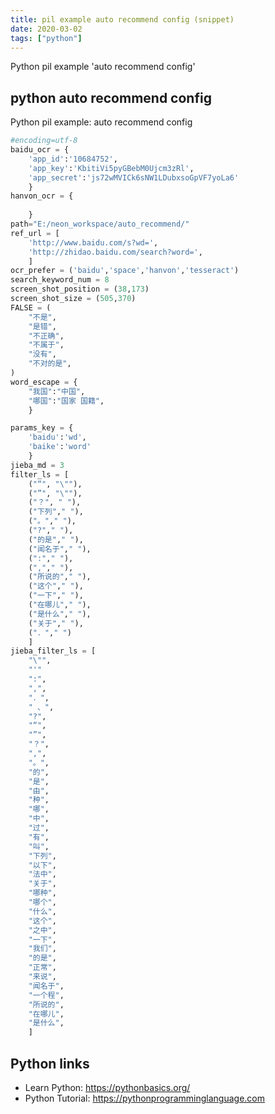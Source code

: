 ```yaml
---
title: pil example auto recommend config (snippet)
date: 2020-03-02
tags: ["python"]
---
```

Python pil example 'auto recommend config'


## python auto recommend config

Python pil example: auto recommend config

```python
#encoding=utf-8
baidu_ocr = {
    'app_id':'10684752',
    'app_key':'KbitiVi5pyGBebM0Ujcm3zRl',
    'app_secret':'js72wMVICk6sNW1LDubxsoGpVF7yoLa6'
    }
hanvon_ocr = {
    
    }
path="E:/neon_workspace/auto_recommend/"
ref_url = [
    'http://www.baidu.com/s?wd=',
    'http://zhidao.baidu.com/search?word=',
    ]
ocr_prefer = ('baidu','space','hanvon','tesseract')
search_keyword_num = 8
screen_shot_position = (38,173)
screen_shot_size = (505,370)
FALSE = (
    "不是",
    "是错",
    "不正确",
    "不属于",
    "没有",
    "不对的是",
)
word_escape = {
    "我国":"中国",
    "哪国":"国家 国籍",
    }

params_key = {
    'baidu':'wd',
    'baike':'word'
    }
jieba_md = 3
filter_ls = [
    ("“", "\""), 
    ("”", "\""), 
    ("？", " "),
    ("下列"," "),
    ("。"," "),
    ("?"," "),
    ("的是"," "),
    ("闻名于"," "),
    (":"," "),
    (","," "),
    ("所说的"," "),
    ("这个"," "),
    ("一下"," "),
    ("在哪儿"," "),
    ("是什么"," "),
    ("关于"," "),
    ("．"," ")
    ]
jieba_filter_ls = [
    "\"",
    "'"
    ":",
    ",",
    "．",
    " 、",
    "?",
    "“",
    "”",
    "？",
    ",",
    "。",
    "的",
    "是",
    "由",
    "种",
    "哪",
    "中",
    "过",
    "有",
    "叫",
    "下列",
    "以下",
    "法中",
    "关于",
    "哪种",
    "哪个",
    "什么",
    "这个",
    "之中",
    "一下",
    "我们",
    "的是",
    "正常",
    "来说",
    "闻名于",
    "一个程",
    "所说的",
    "在哪儿",
    "是什么",
    ]

```

## Python links

- Learn Python: https://pythonbasics.org/
- Python Tutorial: https://pythonprogramminglanguage.com
